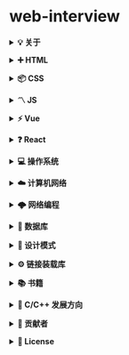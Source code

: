 # web-interview

<b><details><summary>💡 关于</summary></b>

📚 本仓库是面向 <b>web 前端</b> 方向校招求职者、初学者的基础知识总结

🙏 仓库内容如有错误或改进欢迎 issue 或 pr。由于本人水平有限，仓库中的知识点有来自本人原创、读书笔记、书籍、博文等，非原创均已标明出处，如有遗漏，请 issue 提出。本仓库遵循 CC BY-NC-SA 4.0 协议，转载请注明出处。

</details>

<b><details><summary>➕ HTML</summary></b>

- <details><summary>1.简述一下你对HTML语义化的理解？</summary>
    用正确的标签做正确的事情。

    html 语义化让页面的内容结构化，结构更清晰，便于对浏览器、搜索引擎解析;即使在没有样式 CSS 情况下也以一种文档格式显示，并且是容易阅读的;

    搜索引擎的爬虫也依赖于 HTML 标记来确定上下文和各个关键字的权重，利于 SEO;

    使阅读源代码的人对网站更容易将网站分块，便于阅读维护理解。

  </details>

- <details><summary>2.Label的作用是什么？是怎么用的？</summary>
    label标签来定义表单控制间的关系,当用户选择该标签时，浏览器会自动将焦点转到和标签相关的表单控件上。
    ```
    <label for="Name">Number:</label>

    <input type=“text“name="Name" id="Name"/>

    <label>Date:<input type="text" name="B"/></label>
    ```

  </details>

</details>

<b><details><summary>📦 CSS</summary></b>

- <details><summary>HTML问答题</summary>
     11111
  </details>

</details>

<b><details><summary>〽️ JS</summary></b>

- [HTML 问答题](/HTML/01.md)

</details>

<b><details><summary>⚡️ Vue</summary></b>

- [HTML 问答题](/HTML/01.md)

</details>

<b><details><summary>❓ React</summary></b>

- [HTML 问答题](/HTML/01.md)

</details>

<b><details><summary>💻 操作系统</summary></b>

- [HTML 问答题](/HTML/01.md)

</details>

<b><details><summary>☁️ 计算机网络</summary></b>

- [HTML 问答题](/HTML/01.md)

</details>

<b><details><summary>🌩 网络编程</summary></b>

- [HTML 问答题](/HTML/01.md)

</details>

<b><details><summary>💾 数据库</summary></b>

- [HTML 问答题](/HTML/01.md)

</details>

<b><details><summary>📏 设计模式</summary></b>

- [HTML 问答题](/HTML/01.md)

</details>

<b><details><summary>⚙️ 链接装载库</summary></b>

- [HTML 问答题](/HTML/01.md)

</details>

<b><details><summary>📚 书籍</summary></b>

- [HTML 问答题](/HTML/01.md)

</details>

<b><details><summary>🔱 C/C++ 发展方向</summary></b>

- [HTML 问答题](/HTML/01.md)

</details>

<b><details><summary>👬 贡献者</summary></b>

包括勘误的 Issue、PR，排序按照贡献时间。

[tamarous](https://github.com/tamarous)

</details>

<b><details><summary>📜 License</summary></b>

本仓库遵循 CC BY-NC-SA 4.0（署名 - 非商业性使用） 协议，转载请注明出处。

[![CC BY-NC-SA 4.0](https://i.creativecommons.org/l/by-nc-sa/4.0/88x31.png)](LICENSE)

</details>
